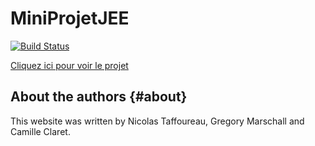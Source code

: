 # MiniProjetJEE

[![Build Status](https://travis-ci.com/ntaff/MiniProjetJEE.svg?branch=master)](https://travis-ci.com/ntaff/MiniProjetJEE)


[Cliquez ici pour voir le projet](https://miniprojetjee.herokuapp.com)


About the authors                                                  {#about}
-----------------

This website was written by Nicolas Taffoureau, Gregory Marschall and Camille Claret.
